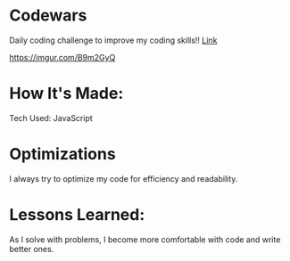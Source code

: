 # Codewars
Daily coding challenge to improve my coding skills!! [Link](https://www.codewars.com/users/sloth30799)

https://imgur.com/B9m2GyQ

# How It's Made:
Tech Used: JavaScript

# Optimizations
I always try to optimize my code for efficiency and readability.

# Lessons Learned:
As I solve with problems, I become more comfortable with code and write better ones.
